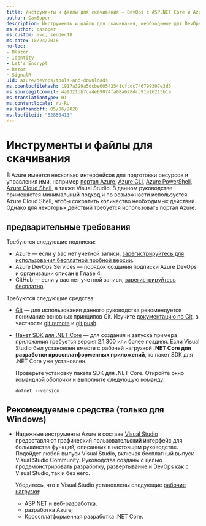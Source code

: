```yaml
---
title: Инструменты и файлы для скачивания — DevOps с ASP.NET Core и Azure
author: CamSoper
description: Инструменты и файлы для скачивания, необходимые для DevOps с ASP.NET Core и Azure.
ms.author: casoper
ms.custom: mvc, seodec18
ms.date: 10/24/2018
no-loc:
- Blazor
- Identity
- Let's Encrypt
- Razor
- SignalR
uid: azure/devops/tools-and-downloads
ms.openlocfilehash: 1917a329a5dcbe60542541cfcdc746799307e3d5
ms.sourcegitcommit: 4a9321db7ca4e69074fa08a678dcc91e16215b1e
ms.translationtype: HT
ms.contentlocale: ru-RU
ms.lasthandoff: 05/06/2020
ms.locfileid: "82850413"
---
```

# <a name="tools-and-downloads"></a>Инструменты и файлы для скачивания

В Azure имеется несколько интерфейсов для подготовки ресурсов и управления ими, например [портал Azure](https://portal.azure.com), [Azure CLI](/cli/azure/), [Azure PowerShell](/powershell/azure/overview), [Azure Cloud Shell](https://shell.azure.com/bash), а также Visual Studio. В данном руководстве применяется минимальный подход и по возможности используется Azure Cloud Shell, чтобы сократить количество необходимых действий. Однако для некоторых действий требуется использовать портал Azure.

## <a name="prerequisites"></a>предварительные требования

Требуются следующие подписки:

* Azure &mdash; если у вас нет учетной записи, [зарегистрируйтесь для использования бесплатной пробной версии](https://azure.microsoft.com/free/dotnet/).
* Azure DevOps Services &mdash; порядок создания подписки Azure DevOps и организации описан в Главе 4.
* GitHub &mdash; если у вас нет учетной записи, [зарегистрируйтесь бесплатно](https://github.com/join).

Требуются следующие средства:

* [Git](https://git-scm.com/downloads) &mdash; для использования данного руководства рекомендуется понимание основных принципов Git. Изучите [документацию по Git](https://git-scm.com/doc), в частности [git remote](https://git-scm.com/docs/git-remote) и [git push](https://git-scm.com/docs/git-push).
* [Пакет SDK для .NET Core](https://dotnet.microsoft.com/download/) &mdash; для создания и запуска примера приложения требуется версия 2.1.300 или более поздняя. Если Visual Studio был установлен вместе с рабочей нагрузкой **.NET Core для разработки кроссплатформенных приложений**, то пакет SDK для .NET Core уже установлен.

    Проверьте установку пакета SDK для .NET Core. Откройте окно командной оболочки и выполните следующую команду:

    ```dotnetcli
    dotnet --version
    ```

## <a name="recommended-tools-windows-only"></a>Рекомендуемые средства (только для Windows)

* Надежные инструменты Azure в составе [Visual Studio](https://visualstudio.microsoft.com) предоставляют графический пользовательский интерфейс для большинства функций, описанных в настоящем руководстве. Подойдет любой выпуск Visual Studio, включая бесплатный выпуск Visual Studio Community. Руководства созданы с целью продемонстрировать разработку, развертывание и DevOps как с Visual Studio, так и без него.

  Убедитесь, что в Visual Studio установлены следующие [рабочие нагрузки](/visualstudio/install/modify-visual-studio):

  * ASP.NET и веб-разработка.
  * разработка Azure;
  * Кроссплатформенная разработка .NET Core.

